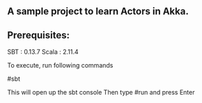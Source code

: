 A sample project to learn Actors in Akka.
---

Prerequisites:
---
SBT : 0.13.7
Scala : 2.11.4

To execute, run following commands

#sbt

This will open up the sbt console
Then type
#run
and press Enter
